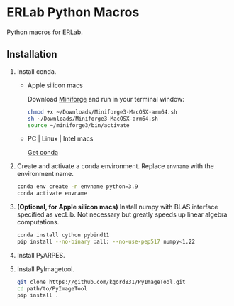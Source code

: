 # ERLab Python Macros

Python macros for ERLab.
## Installation
1. Install conda.
   - Apple silicon macs
      
      Download [Miniforge](https://github.com/conda-forge/miniforge/releases/latest/download/Miniforge3-MacOSX-arm64.sh) and run in your terminal window:
      ```bash
      chmod +x ~/Downloads/Miniforge3-MacOSX-arm64.sh
      sh ~/Downloads/Miniforge3-MacOSX-arm64.sh
      source ~/miniforge3/bin/activate
      ```
   - PC | Linux | Intel macs
  
     [Get conda](https://docs.conda.io/projects/conda/en/latest/user-guide/install/index.html)

2. Create and activate a conda environment. Replace `envname` with the environment name.
   ```bash
   conda env create -n envname python=3.9
   conda activate envname
   ```

3. **(Optional, for Apple silicon macs)** Install numpy with BLAS interface specified as vecLib. Not necessary but greatly speeds up linear algebra computations.
   ```bash
   conda install cython pybind11
   pip install --no-binary :all: --no-use-pep517 numpy<1.22
   ```

4. Install PyARPES.

5. Install PyImagetool.
   ```bash
   git clone https://github.com/kgord831/PyImageTool.git
   cd path/to/PyImageTool
   pip install .
   ```




